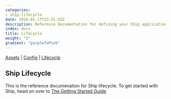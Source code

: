 ```yaml
---
categories:
- ship-lifecycle
date: 2018-01-17T23:51:55Z
description: Reference Documentation for defining your Ship application lifecycle 
index: docs
title: Lifecycle
weight: "1"
gradient: "purpleToPink"
---
```


[Assets](/api/ship-assets/assets) | [Config](/api/ship-config/config) | [Lifecycle](/api/ship-lifecycle/lifecycle) 

## Ship Lifecycle

This is the reference documenation for Ship lifecycle. To get started with Ship, head on over to [The Getting Started Guide](/guides/kubernetes-with-ship/)

